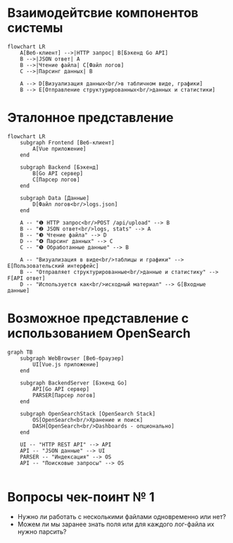 # Взаимодейтсвие компонентов системы
```mermaid
flowchart LR
    A[Веб-клиент] -->|HTTP запрос| B[Бэкенд Go API]
    B -->|JSON ответ| A
    B -->|Чтение файла| C[Файл логов]
    C -->|Парсинг данных| B
    
    A --> D[Визуализация данных<br/>в табличном виде, графики]
    B --> E[Отправление структурированных<br/>данных и статистики]
```


# Эталонное представление
```mermaid
flowchart LR
    subgraph Frontend [Веб-клиент]
        A[Vue приложение]
    end
    
    subgraph Backend [Бэкенд]
        B[Go API сервер]
        C[Парсер логов]
    end
    
    subgraph Data [Данные]
        D[Файл логов<br/>logs.json]
    end
    
    A -- "❶ HTTP запрос<br/>POST /api/upload" --> B
    B -- "❷ JSON ответ<br/>logs, stats" --> A
    B -- "❸ Чтение файла" --> D
    D -- "❹ Парсинг данных" --> C
    C -- "❺ Обработанные данные" --> B
    
    A -- "Визуализация в виде<br/>таблицы и графики" --> E[Пользовательский интерфейс]
    B -- "Отправляет структурированные<br/>данные и статистику" --> F[API ответ]
    D -- "Используется как<br/>исходный материал" --> G[Входные данные]
```
# Возможное представление с использованием OpenSearch

```mermaid
graph TB
    subgraph WebBrowser [Веб-браузер]
        UI[Vue.js приложение]
    end
    
    subgraph BackendServer [Бэкенд Go]
        API[Go API сервер]
        PARSER[Парсер логов]
    end
    
    subgraph OpenSearchStack [OpenSearch Stack]
        OS[OpenSearch<br/>Хранение и поиск]
        DASH[OpenSearch<br/>Dashboards - опционально]
    end
    
    UI -- "HTTP REST API" --> API
    API -- "JSON данные" --> UI
    PARSER -- "Индексация" --> OS
    API -- "Поисковые запросы" --> OS
    
```

# Вопросы чек-поинт № 1

- Нужно ли работать с несколькими файлами одновременно или нет?
- Можем ли мы заранее знать поля или для каждого лог-файла их нужно парсить?




